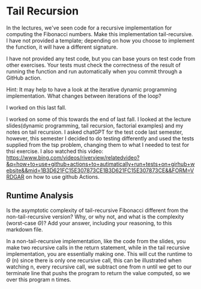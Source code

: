 # Tail Recursion

In the lectures, we've seen code for a recursive implementation for computing
the Fibonacci numbers. Make this implementation tail-recursive. I have not
provided a template; depending on how you choose to implement the function, it
will have a different signature.

I have not provided any test code, but you can base yours on test code from
other exercises. Your tests must check the correctness of the result of running
the function and run automatically when you commit through a GitHub action.

Hint: It may help to have a look at the iterative dynamic programming
implementation. What changes between iterations of the loop?

I worked on this last fall.

I worked on some of this towards the end of last fall. I looked at the lecture slides(dynamic programming, tail recursion, factorial examples) and my notes on tail recursion. I asked chatGPT for the test code last semester, however, this semester I decided to do testing differently and used the tests supplied from the tsp problem, changing them to what I needed to test for thsi exercise. I also watched this video: https://www.bing.com/videos/riverview/relatedvideo?&q=how+to+use+github+actions+to+autimatically+run+tests+on+girhub+website&&mid=1B3D621FC15E307873CE1B3D621FC15E307873CE&&FORM=VRDGAR on how to use github Actions. 

## Runtime Analysis

Is the asymptotic complexity of tail-recursive Fibonacci different from the
non-tail-recursive version? Why, or why not, and what is the complexity
(worst-case $\Theta$)? Add your answer, including your reasoning, to this
markdown file.

In a non-tail-recursive implementation, like the code from the slides, you make two recursive calls in the return statement, while in the tail recursive implementation, you are essentially making one. This will cut the runtime to $\Theta$ (n) since there is only one recursive call, this can be illustrated when watching n, every recursive call, we subtract one from n until we get to our terminate line that pushs the program to return the value computed, so we over this program n times.
